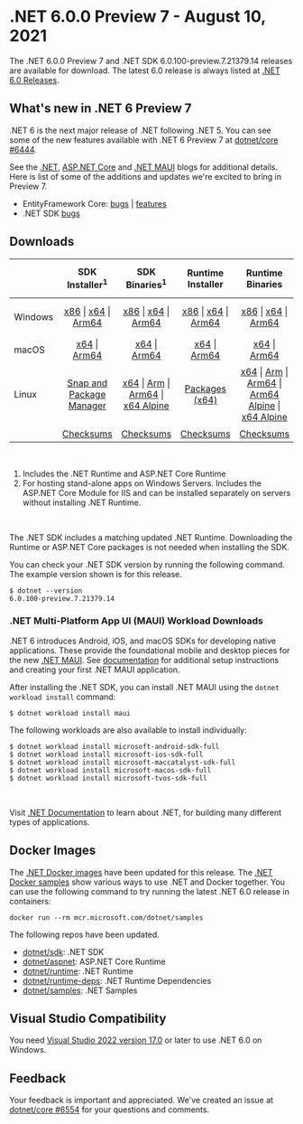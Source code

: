 # .NET 6.0.0 Preview 7 - August 10, 2021

The .NET 6.0.0 Preview 7 and .NET SDK 6.0.100-preview.7.21379.14 releases are available for download. The latest 6.0 release is always listed at [.NET 6.0 Releases](../README.md).

## What's new in .NET 6 Preview 7

.NET 6 is the next major release of .NET following .NET 5. You can see some of the new features available with .NET 6 Preview 7 at [dotnet/core #6444](https://github.com/dotnet/core/issues/6444).

See the [.NET][dotnet-blog], [ASP.NET Core][aspnet-blog] and [.NET MAUI][maui-blog] blogs for additional details.
Here is list of some of the additions and updates we're excited to bring in Preview 7.

* EntityFramework Core: [bugs][ef_bugs] | [features][ef_features]
* .NET SDK [bugs][sdk_bugs]

## Downloads

|           | SDK Installer<sup>1</sup>                        | SDK Binaries<sup>1</sup>                 | Runtime Installer                                        | Runtime Binaries                                 | ASP.NET Core Runtime           |Windows Desktop Runtime          |
| --------- | :------------------------------------------:     | :----------------------:                 | :---------------------------:                            | :-------------------------:                      | :-----------------:            | :-----------------:            |
| Windows   | [x86][dotnet-sdk-win-x86.exe] \| [x64][dotnet-sdk-win-x64.exe] \| [Arm64][dotnet-sdk-win-arm64.exe] | [x86][dotnet-sdk-win-x86.zip] \| [x64][dotnet-sdk-win-x64.zip] \|  [Arm64][dotnet-sdk-win-arm64.zip] | [x86][dotnet-runtime-win-x86.exe] \| [x64][dotnet-runtime-win-x64.exe] \| [Arm64][dotnet-runtime-win-arm64.exe] | [x86][dotnet-runtime-win-x86.zip] \| [x64][dotnet-runtime-win-x64.zip] \| [Arm64][dotnet-runtime-win-arm64.zip] | [x86][aspnetcore-runtime-win-x86.exe] \| [x64][aspnetcore-runtime-win-x64.exe] \|<br> [Hosting Bundle][dotnet-hosting-win.exe]<sup>2</sup> | [x86][windowsdesktop-runtime-win-x86.exe] \| [x64][windowsdesktop-runtime-win-x64.exe] \| [Arm64][windowsdesktop-runtime-win-Arm64.exe] |
| macOS     | [x64][dotnet-sdk-osx-x64.pkg] \| [Arm64][dotnet-sdk-osx-arm64.pkg] | [x64][dotnet-sdk-osx-x64.tar.gz]  \| [Arm64][dotnet-sdk-osx-arm64.tar.gz]  | [x64][dotnet-runtime-osx-x64.pkg] \| [Arm64][dotnet-runtime-osx-arm64.pkg] | [x64][dotnet-runtime-osx-x64.tar.gz] \| [Arm64][dotnet-runtime-osx-arm64.tar.gz] | [x64][aspnetcore-runtime-osx-x64.tar.gz] \| [Arm64][aspnetcore-runtime-osx-arm64.tar.gz]  | - |<sup>1</sup>
| Linux     |  [Snap and Package Manager](../install-linux.md) | [x64][dotnet-sdk-linux-x64.tar.gz] \| [Arm][dotnet-sdk-linux-arm.tar.gz] \| [Arm64][dotnet-sdk-linux-arm64.tar.gz] \| [x64 Alpine][dotnet-sdk-linux-musl-x64.tar.gz] | [Packages (x64)][linux-packages] | [x64][dotnet-runtime-linux-x64.tar.gz] \| [Arm][dotnet-runtime-linux-arm.tar.gz] \| [Arm64][dotnet-runtime-linux-arm64.tar.gz] \| [Arm64 Alpine][dotnet-runtime-linux-musl-arm64.tar.gz] \| [x64 Alpine][dotnet-runtime-linux-musl-x64.tar.gz] | [x64][aspnetcore-runtime-linux-x64.tar.gz]<sup>1</sup>  \| [Arm][aspnetcore-runtime-linux-arm.tar.gz] \| [Arm64][aspnetcore-runtime-linux-arm64.tar.gz]<sup>1</sup>  \| [x64 Alpine][aspnetcore-runtime-linux-musl-x64.tar.gz] \| [Arm64 Alpine][aspnetcore-runtime-linux-musl-arm64.tar.gz] | - | <sup>1</sup> |
|  | [Checksums][checksums-sdk]                             | [Checksums][checksums-sdk]                                      | [Checksums][checksums-runtime]                             | [Checksums][checksums-runtime]  | [Checksums][checksums-runtime]  | [Checksums][checksums-runtime]

</br>

1. Includes the .NET Runtime and ASP.NET Core Runtime
2. For hosting stand-alone apps on Windows Servers. Includes the ASP.NET Core Module for IIS and can be installed separately on servers without installing .NET Runtime.

</br>

The .NET SDK includes a matching updated .NET Runtime. Downloading the Runtime or ASP.NET Core packages is not needed when installing the SDK.

You can check your .NET SDK version by running the following command. The example version shown is for this release.

```console
$ dotnet --version
6.0.100-preview.7.21379.14
```

### .NET Multi-Platform App UI (MAUI) Workload Downloads

.NET 6 introduces Android, iOS, and macOS SDKs for developing native applications. These provide the foundational mobile and desktop pieces for the new [.NET MAUI](https://github.com/dotnet/maui). See [documentation](https://learn.microsoft.com/dotnet/maui/get-started/installation) for additional setup instructions and creating your first .NET MAUI application.

After installing the .NET SDK, you can install .NET MAUI using the `dotnet workload install` command:

```console
$ dotnet workload install maui
```

The following workloads are also available to install individually:

```console
$ dotnet workload install microsoft-android-sdk-full
$ dotnet workload install microsoft-ios-sdk-full
$ dotnet workload install microsoft-maccatalyst-sdk-full
$ dotnet workload install microsoft-macos-sdk-full
$ dotnet workload install microsoft-tvos-sdk-full
```

</br>

Visit [.NET Documentation](https://learn.microsoft.com/dotnet/core/) to learn about .NET, for building many different types of applications.


## Docker Images

The [.NET Docker images](https://hub.docker.com/_/microsoft-dotnet) have been updated for this release. The [.NET Docker samples](https://github.com/dotnet/dotnet-docker/blob/main/samples/README.md) show various ways to use .NET and Docker together. You can use the following command to try running the latest .NET 6.0 release in containers:

```console
docker run --rm mcr.microsoft.com/dotnet/samples
```

The following repos have been updated.

* [dotnet/sdk](https://hub.docker.com/_/microsoft-dotnet-sdk/): .NET SDK
* [dotnet/aspnet](https://hub.docker.com/_/microsoft-dotnet-aspnet/): ASP.NET Core Runtime
* [dotnet/runtime](https://hub.docker.com/_/microsoft-dotnet-runtime/): .NET Runtime
* [dotnet/runtime-deps](https://hub.docker.com/_/microsoft-dotnet-runtime-deps/): .NET Runtime Dependencies
* [dotnet/samples](https://hub.docker.com/_/microsoft-dotnet-samples/): .NET Samples


## Visual Studio Compatibility

You need [Visual Studio 2022 version 17.0](https://visualstudio.microsoft.com) or later to use .NET 6.0 on Windows.


## Feedback

Your feedback is important and appreciated. We've created an issue at [dotnet/core #6554](https://github.com/dotnet/core/issues/6554) for your questions and comments.

[blob-runtime]: https://dotnetcli.blob.core.windows.net/dotnet/Runtime/
[blob-sdk]: https://dotnetcli.blob.core.windows.net/dotnet/Sdk/
[release-notes]: https://github.com/dotnet/core/blob/main/release-notes/6.0/preview/6.0.0-preview.7.md

[checksums-runtime]: https://dotnetcli.blob.core.windows.net/dotnet/checksums/6.0.0-preview.7-sha.txt
[checksums-sdk]: https://dotnetcli.blob.core.windows.net/dotnet/checksums/6.0.0-preview.7-sha.txt

[linux-install]: https://learn.microsoft.com/dotnet/core/install/linux
[linux-setup]: https://github.com/dotnet/core/blob/main/Documentation/linux-setup.md

[dotnet-blog]:  https://devblogs.microsoft.com/dotnet/announcing-net-6-preview-7/
[aspnet-blog]: https://devblogs.microsoft.com/aspnet/asp-net-core-updates-in-net-6-preview-7
[maui-blog]: https://devblogs.microsoft.com/dotnet/announcing-net-maui-preview-7/
[ef_bugs]: https://github.com/dotnet/efcore/issues?q=is%3Aissue+milestone%3A6.0.0-preview7+is%3Aclosed+label%3Atype-bug
[ef_features]: https://github.com/dotnet/efcore/issues?q=is%3Aissue+milestone%3A6.0.0-preview7+is%3Aclosed+label%3Atype-enhancement

[aspnet_bugs]: https://github.com/aspnet/AspNetCore/issues?q=is%3Aissue+milestone%3A6.0.0-preview7+label%3ADone+label%3Abug
[aspnet_features]: https://github.com/aspnet/AspNetCore/issues?q=is%3Aissue+milestone%3A6.0.0-preview7+label%3ADone+label%3Aenhancement
[runtime_bugs]: https://github.com/dotnet/runtime/issues?utf8=%E2%9C%93&q=is%3Aissue+milestone%3A6.0+label%3Abug+
[runtime_features]: https://github.com/dotnet/runtime/issues?q=is%3Aissue+milestone%3A6.0+label%3Aenhancement

[sdk_bugs]: https://github.com/dotnet/sdk/issues?q=is%3Aissue+is%3Aclosed+milestone%3A6.0.1xx
[linux-packages]: ../install-linux.md


[//]: # ( Runtime 6.0.0-preview.7.21377.19)
[dotnet-runtime-linux-arm.tar.gz]: https://download.visualstudio.microsoft.com/download/pr/77e5acf3-f3df-450d-b848-73acdfd3fda5/580b861eabc20364fab611d2ed32318b/dotnet-runtime-6.0.0-preview.7.21377.19-linux-arm.tar.gz
[dotnet-runtime-linux-arm64.tar.gz]: https://download.visualstudio.microsoft.com/download/pr/20ba65e6-c2df-4e33-8063-23e38802e580/3ead68d5d697c99b0b4a3f001ee8c21f/dotnet-runtime-6.0.0-preview.7.21377.19-linux-arm64.tar.gz
[dotnet-runtime-linux-musl-arm.tar.gz]: https://download.visualstudio.microsoft.com/download/pr/aff6eed7-ba7f-4e2e-ad49-fa95d1512aab/94ab7499dfea134a5d4c81da24162db1/dotnet-runtime-6.0.0-preview.7.21377.19-linux-musl-arm.tar.gz
[dotnet-runtime-linux-musl-arm64.tar.gz]: https://download.visualstudio.microsoft.com/download/pr/34ef3cc6-b21c-4f80-a0ab-403ea43c9b2c/d65fc4e5547801b0d74c1698026ed101/dotnet-runtime-6.0.0-preview.7.21377.19-linux-musl-arm64.tar.gz
[dotnet-runtime-linux-musl-x64.tar.gz]: https://download.visualstudio.microsoft.com/download/pr/8886b87d-4c03-4648-807f-63cf9ba5ffb2/3d88acc45536428ec4c57fcd7cdc269b/dotnet-runtime-6.0.0-preview.7.21377.19-linux-musl-x64.tar.gz
[dotnet-runtime-linux-x64.tar.gz]: https://download.visualstudio.microsoft.com/download/pr/1ae201ab-bd0b-471d-beab-2e33350be9da/358a49e4f1bdbaeaccedd7c139c55c45/dotnet-runtime-6.0.0-preview.7.21377.19-linux-x64.tar.gz
[dotnet-runtime-osx-arm64.pkg]: https://download.visualstudio.microsoft.com/download/pr/291e415b-c521-45b9-b817-710c342d2eb8/d05ca09bec35d4fbb31a07d700e9f416/dotnet-runtime-6.0.0-preview.7.21377.19-osx-arm64.pkg
[dotnet-runtime-osx-arm64.tar.gz]: https://download.visualstudio.microsoft.com/download/pr/398a5746-b48d-4550-896b-445538b95458/aa025a02a656f69775efd346ccde38e9/dotnet-runtime-6.0.0-preview.7.21377.19-osx-arm64.tar.gz
[dotnet-runtime-osx-x64.pkg]: https://download.visualstudio.microsoft.com/download/pr/f3f28827-7599-4d5e-a218-348e3988e27f/cbc1fe0c1d29f48f9b75591e95823d42/dotnet-runtime-6.0.0-preview.7.21377.19-osx-x64.pkg
[dotnet-runtime-osx-x64.tar.gz]: https://download.visualstudio.microsoft.com/download/pr/f5943bf4-646f-49a3-8ef2-e2ec8eb25dd7/db3d9c2251a24e27d04c0f4d2828243c/dotnet-runtime-6.0.0-preview.7.21377.19-osx-x64.tar.gz
[dotnet-runtime-win-arm64.exe]: https://download.visualstudio.microsoft.com/download/pr/26a4b5f9-0491-4932-98a4-e51e0ce38fec/93418cd2b3e475c04e4ab427412e292d/dotnet-runtime-6.0.0-preview.7.21377.19-win-arm64.exe
[dotnet-runtime-win-arm64.zip]: https://download.visualstudio.microsoft.com/download/pr/c4e1d78a-23ce-4050-ac0c-03ce2dc6e64c/9f43a348c5cd3d60de14813483188de3/dotnet-runtime-6.0.0-preview.7.21377.19-win-arm64.zip
[dotnet-runtime-win-x64.exe]: https://download.visualstudio.microsoft.com/download/pr/87a80dee-7444-4c27-9590-fbe88d87bb36/3ce69dcc1dedd1f961a14c25df3c0e41/dotnet-runtime-6.0.0-preview.7.21377.19-win-x64.exe
[dotnet-runtime-win-x64.zip]: https://download.visualstudio.microsoft.com/download/pr/49b581e8-cf2d-4cb4-83c5-5eb0f5d25729/2f0a34c9ca5f9ab73cfd264b1991c019/dotnet-runtime-6.0.0-preview.7.21377.19-win-x64.zip
[dotnet-runtime-win-x86.exe]: https://download.visualstudio.microsoft.com/download/pr/56ee5a69-87ea-48a3-afb9-cc5f3df7c7f4/57cb23ae8a0de4f72118614307e9c3f2/dotnet-runtime-6.0.0-preview.7.21377.19-win-x86.exe
[dotnet-runtime-win-x86.zip]: https://download.visualstudio.microsoft.com/download/pr/553f0b1b-36d2-446a-9e95-d730cec95443/f3c21cfcf61547b828958036b2de0ce5/dotnet-runtime-6.0.0-preview.7.21377.19-win-x86.zip

[//]: # ( WindowsDesktop 6.0.0-preview.7.21378.9)
[windowsdesktop-runtime-win-arm64.exe]: https://download.visualstudio.microsoft.com/download/pr/9902ad9e-9909-4917-a028-f0892d38e522/3583908aae7a76dd0a9939910c899051/windowsdesktop-runtime-6.0.0-preview.7.21378.9-win-arm64.exe
[windowsdesktop-runtime-win-x64.exe]: https://download.visualstudio.microsoft.com/download/pr/fe844509-712f-4a5f-b2d6-f445d36199b2/26d1e19f0ae549a65598e8207920b4f3/windowsdesktop-runtime-6.0.0-preview.7.21378.9-win-x64.exe
[windowsdesktop-runtime-win-x86.exe]: https://download.visualstudio.microsoft.com/download/pr/c0616dbd-ae8f-41d0-8ce4-5eeb2b987ff2/9f8ac0e92db2572ad954b22da86879a9/windowsdesktop-runtime-6.0.0-preview.7.21378.9-win-x86.exe

[//]: # ( ASP 6.0.0-preview.7.21378.6)
[aspnetcore-runtime-linux-arm.tar.gz]: https://download.visualstudio.microsoft.com/download/pr/9f9e4e9b-2561-4585-b7d6-090db274c5c2/86a95aedacb9351bbcea71cd559d2217/aspnetcore-runtime-6.0.0-preview.7.21378.6-linux-arm.tar.gz
[aspnetcore-runtime-linux-arm64.tar.gz]: https://download.visualstudio.microsoft.com/download/pr/0682a6bb-4fa1-498d-bfb1-e811587743cf/fa0e704d71b407e38cafe43bc146efaf/aspnetcore-runtime-6.0.0-preview.7.21378.6-linux-arm64.tar.gz
[aspnetcore-runtime-linux-musl-arm.tar.gz]: https://download.visualstudio.microsoft.com/download/pr/7841c16b-835a-4243-8a3c-72d0a0c2b4f6/a5b37ca66b909b7ad0943769b853c803/aspnetcore-runtime-6.0.0-preview.7.21378.6-linux-musl-arm.tar.gz
[aspnetcore-runtime-linux-musl-arm64.tar.gz]: https://download.visualstudio.microsoft.com/download/pr/ae1a1566-cd50-4833-9398-54cfe5d92b22/c3b84d339a7e4962e5a4a8f011f52081/aspnetcore-runtime-6.0.0-preview.7.21378.6-linux-musl-arm64.tar.gz
[aspnetcore-runtime-linux-musl-x64.tar.gz]: https://download.visualstudio.microsoft.com/download/pr/0da262b9-b8cc-434d-ac12-324d1eaff794/39d9da39b6dc52b4aa4e89cefe81005b/aspnetcore-runtime-6.0.0-preview.7.21378.6-linux-musl-x64.tar.gz
[aspnetcore-runtime-linux-x64.tar.gz]: https://download.visualstudio.microsoft.com/download/pr/898bd961-c1fe-4e22-8692-d488ee838afd/315180a646a83063ceaae7a8ab9804cf/aspnetcore-runtime-6.0.0-preview.7.21378.6-linux-x64.tar.gz
[aspnetcore-runtime-osx-arm64.tar.gz]: https://download.visualstudio.microsoft.com/download/pr/bcbe268e-e685-442c-a8d0-259c2ea6a09a/f815d1d4c58aaa654be87189ba2b6bca/aspnetcore-runtime-6.0.0-preview.7.21378.6-osx-arm64.tar.gz
[aspnetcore-runtime-osx-x64.tar.gz]: https://download.visualstudio.microsoft.com/download/pr/629234db-ff5f-4e82-a824-713936f04165/dc8ed7dac6fea4980e561ff8b89404be/aspnetcore-runtime-6.0.0-preview.7.21378.6-osx-x64.tar.gz
[aspnetcore-runtime-win-arm64.zip]: https://download.visualstudio.microsoft.com/download/pr/7e5659b5-fe1c-426c-8b3f-64666d55e175/ca56dc910057e0893c041caa5f5530be/aspnetcore-runtime-6.0.0-preview.7.21378.6-win-arm64.zip
[aspnetcore-runtime-win-x64.exe]: https://download.visualstudio.microsoft.com/download/pr/6970f61f-4282-4f56-bb9e-de2e50330183/2945e05fd51895bd48d75039ecf4004e/aspnetcore-runtime-6.0.0-preview.7.21378.6-win-x64.exe
[aspnetcore-runtime-win-x64.zip]: https://download.visualstudio.microsoft.com/download/pr/9a772ee7-45f6-43da-9ffb-741be2cb43c5/42ed070d0e80e569fb8f58c72beb94e2/aspnetcore-runtime-6.0.0-preview.7.21378.6-win-x64.zip
[aspnetcore-runtime-win-x86.exe]: https://download.visualstudio.microsoft.com/download/pr/12d5cc40-8e4f-42f5-9179-2c40b5a0ebc7/daa966478a5e633fb7f004ab192fd9b2/aspnetcore-runtime-6.0.0-preview.7.21378.6-win-x86.exe
[aspnetcore-runtime-win-x86.zip]: https://download.visualstudio.microsoft.com/download/pr/f87f174f-9351-4962-8547-3f65f1cc56c6/b85a74694ad707014cbedd5ca418014e/aspnetcore-runtime-6.0.0-preview.7.21378.6-win-x86.zip
[dotnet-hosting-win.exe]: https://download.visualstudio.microsoft.com/download/pr/8d8e1b9b-bb55-475b-a83e-818a950c6bef/dccb7b079aaa0653519f32c1a6593d7f/dotnet-hosting-6.0.0-preview.7.21378.6-win.exe

[//]: # ( SDK 6.0.100-preview.7.21379.14)
[dotnet-sdk-linux-arm.tar.gz]: https://download.visualstudio.microsoft.com/download/pr/501903b0-5e47-4b76-a965-fabafcd95ff5/d6f197c99957b356ee8f0c6e2304ff09/dotnet-sdk-6.0.100-preview.7.21379.14-linux-arm.tar.gz
[dotnet-sdk-linux-arm64.tar.gz]: https://download.visualstudio.microsoft.com/download/pr/084d5037-7dee-4654-b91a-fe303fa62d74/553744c6fcf2ed1128e40fa9f6cd4516/dotnet-sdk-6.0.100-preview.7.21379.14-linux-arm64.tar.gz
[dotnet-sdk-linux-musl-arm.tar.gz]: https://download.visualstudio.microsoft.com/download/pr/6f9ef409-03fd-4f5d-aeaf-872997b20ca4/ff72dbc6c7745003c37f2e35509711b4/dotnet-sdk-6.0.100-preview.7.21379.14-linux-musl-arm.tar.gz
[dotnet-sdk-linux-musl-arm64.tar.gz]: https://download.visualstudio.microsoft.com/download/pr/880fcf31-58f6-43c5-8ec4-6ce7496b3802/53fa60569cd9eee4916525e99767a3b0/dotnet-sdk-6.0.100-preview.7.21379.14-linux-musl-arm64.tar.gz
[dotnet-sdk-linux-musl-x64.tar.gz]: https://download.visualstudio.microsoft.com/download/pr/cb0cd830-ab5d-4a67-9c43-02e79423e2d1/c8b059f073cb676faf67dcdbe8101635/dotnet-sdk-6.0.100-preview.7.21379.14-linux-musl-x64.tar.gz
[dotnet-sdk-linux-x64.tar.gz]: https://download.visualstudio.microsoft.com/download/pr/ce3fd989-b69d-439a-9cac-09ad40597db8/2848d49480b6e7b1b2a18cfa46d724e2/dotnet-sdk-6.0.100-preview.7.21379.14-linux-x64.tar.gz
[dotnet-sdk-linux-x64.zip]: https://download.visualstudio.microsoft.com/download/pr/a19468f5-793a-446a-81f5-a4d45830f531/6f217399f0ec499f4c76c5faa1ab3edb/dotnet-sdk-6.0.100-preview.7.21379.14-linux-x64.zip
[dotnet-sdk-osx-arm64.pkg]: https://download.visualstudio.microsoft.com/download/pr/01d92318-8db9-40f2-b9b8-20586d7e8f40/37d13083ff512e2b10bc2fd0fdbb9358/dotnet-sdk-6.0.100-preview.7.21379.14-osx-arm64.pkg
[dotnet-sdk-osx-arm64.tar.gz]: https://download.visualstudio.microsoft.com/download/pr/97e7dc57-24e3-4c5b-8c30-c9112c8e6f78/497423126e47e546f13cd06cc480b392/dotnet-sdk-6.0.100-preview.7.21379.14-osx-arm64.tar.gz
[dotnet-sdk-osx-x64.pkg]: https://download.visualstudio.microsoft.com/download/pr/9e02abfd-b421-4c43-8541-482f037ed19c/f61bd4f35c444710016db8b5a7206a97/dotnet-sdk-6.0.100-preview.7.21379.14-osx-x64.pkg
[dotnet-sdk-osx-x64.tar.gz]: https://download.visualstudio.microsoft.com/download/pr/79fa35ba-fd6c-4ef2-b4b5-72064a442b0c/796467309b20640da189703101f7d0f5/dotnet-sdk-6.0.100-preview.7.21379.14-osx-x64.tar.gz
[dotnet-sdk-win-arm64.exe]: https://download.visualstudio.microsoft.com/download/pr/2242858d-039d-4274-9196-bd6160db5cee/79daef596c45e73bb553a21335f8a1cf/dotnet-sdk-6.0.100-preview.7.21379.14-win-arm64.exe
[dotnet-sdk-win-arm64.zip]: https://download.visualstudio.microsoft.com/download/pr/136011e8-7dd4-4729-b4b5-1c121ef71b17/df519750f0943fc0b079ba5f5798efa4/dotnet-sdk-6.0.100-preview.7.21379.14-win-arm64.zip
[dotnet-sdk-win-x64.exe]: https://download.visualstudio.microsoft.com/download/pr/f8aa43e2-7a3b-437a-9b4c-704c2751db47/d431153e27a23b62f2002140eb6ecc00/dotnet-sdk-6.0.100-preview.7.21379.14-win-x64.exe
[dotnet-sdk-win-x64.zip]: https://download.visualstudio.microsoft.com/download/pr/c974c8da-7693-41c9-a874-712918a8964e/1d9223b00447537fef5f863cfa88cf80/dotnet-sdk-6.0.100-preview.7.21379.14-win-x64.zip
[dotnet-sdk-win-x86.exe]: https://download.visualstudio.microsoft.com/download/pr/67126e71-b778-45ca-b01e-4b1409b63071/f62427f9c9dda820971d89bce3490f2e/dotnet-sdk-6.0.100-preview.7.21379.14-win-x86.exe
[dotnet-sdk-win-x86.zip]: https://download.visualstudio.microsoft.com/download/pr/3d4300c5-740a-4467-bd57-6291feed6930/bac27a00db49518ab79a31625bf6928b/dotnet-sdk-6.0.100-preview.7.21379.14-win-x86.zip
